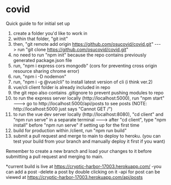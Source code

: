 # covid

Quick guide to for initial set up

1) create a folder you'd like to work in
2) within that folder, "git init"
3) then, "git remote add origin https://github.com/osucovid/covid.git"
---> run "git clone https://github.com/osucovid/covid.git"
4) no need to run "npm init" because the repo contains previously generated package.json file
5) run, "npm i express cors mongodb" (cors for preventing cross origin resource sharing chrome error)
6) run, "npm i -D nodemon"
7) run, "npm i -g @vue/cli" to install latest version of cli (i think ver.2)
8) vue/cli client folder is already included in repo
9) the git repo also contains .gitignore to prevent pushing modules to repo
10) to run the express server locally (http://localhost:5000), run "npm start"
---> go to http://localhost:5000/api/posts to see posts (NOTE: http://localhost:5000 just says "Cannot GET /")
11) to run the vue dev server locally (http://localhost:8080), "cd client" and "npm run serve" in a separate terminal
---> after "cd client", type "npm install" before "npm run serve" if setting up for the first time
12) build for production within /client, run "npm run build"
13) submit a pull request and merge to main to deploy to heroku. (you can test your build from your branch and manually deploy it first if you want)

Remember to create a new branch and load your changes to it before submitting a pull request and merging to main.

*current build is live at https://cryptic-harbor-17003.herokuapp.com/
-you can add a post
-delete a post by double clicking on it
-api for post can be viewed at https://cryptic-harbor-17003.herokuapp.com/api/posts


